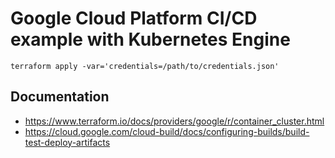 # Google Cloud Platform CI/CD example with Kubernetes Engine

    terraform apply -var='credentials=/path/to/credentials.json'

## Documentation
  * https://www.terraform.io/docs/providers/google/r/container_cluster.html
  * https://cloud.google.com/cloud-build/docs/configuring-builds/build-test-deploy-artifacts
